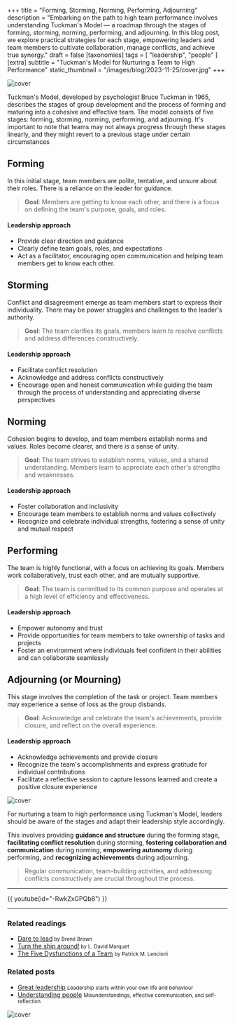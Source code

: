+++
title = "Forming, Storming, Norming, Performing, Adjourning"
description = "Embarking on the path to high team performance involves understanding Tuckman's Model — a roadmap through the stages of forming, storming, norming, performing, and adjourning. In this blog post, we explore practical strategies for each stage, empowering leaders and team members to cultivate collaboration, manage conflicts, and achieve true synergy."
draft = false
[taxonomies]
tags = [ "leadership", "people" ]
[extra]
subtitle = "Tuckman's Model for Nurturing a Team to High Performance"
static_thumbnail = "/images/blog/2023-11-25/cover.jpg"
+++

![cover](/images/blog/2023-11-25/cover.jpg)

Tuckman's Model, developed by psychologist Bruce Tuckman in 1965, describes the stages of group development and the process of forming and maturing into a cohesive and effective team. The model consists of five stages: forming, storming, norming, performing, and adjourning. It's important to note that teams may not always progress through these stages linearly, and they might revert to a previous stage under certain circumstances

<!-- more -->

## Forming

In this initial stage, team members are polite, tentative, and unsure about their roles. There is a reliance on the leader for guidance.

> **Goal**: Members are getting to know each other, and there is a focus on defining the team's purpose, goals, and roles.

#### Leadership approach

- Provide clear direction and guidance
- Clearly define team goals, roles, and expectations
- Act as a facilitator, encouraging open communication and helping team members get to know each other.

## Storming

Conflict and disagreement emerge as team members start to express their individuality. There may be power struggles and challenges to the leader's authority.

> **Goal**: The team clarifies its goals, members learn to resolve conflicts and address differences constructively.

#### Leadership approach

- Facilitate conflict resolution
- Acknowledge and address conflicts constructively
- Encourage open and honest communication while guiding the team through the process of understanding and appreciating diverse perspectives

## Norming

Cohesion begins to develop, and team members establish norms and values. Roles become clearer, and there is a sense of unity.

> **Goal**: The team strives to establish norms, values, and a shared understanding. Members learn to appreciate each other's strengths and weaknesses.

#### Leadership approach

- Foster collaboration and inclusivity
- Encourage team members to establish norms and values collectively
- Recognize and celebrate individual strengths, fostering a sense of unity and mutual respect

## Performing

The team is highly functional, with a focus on achieving its goals. Members work collaboratively, trust each other, and are mutually supportive.

> **Goal**: The team is committed to its common purpose and operates at a high level of efficiency and effectiveness.

#### Leadership approach

- Empower autonomy and trust
- Provide opportunities for team members to take ownership of tasks and projects
- Foster an environment where individuals feel confident in their abilities and can collaborate seamlessly

## Adjourning (or Mourning)

This stage involves the completion of the task or project. Team members may experience a sense of loss as the group disbands.

> **Goal**: Acknowledge and celebrate the team's achievements, provide closure, and reflect on the overall experience.

#### Leadership approach

- Acknowledge achievements and provide closure
- Recognize the team's accomplishments and express gratitude for individual contributions
- Facilitate a reflective session to capture lessons learned and create a positive closure experience

![cover](/images/blog/2023-11-25/middle.jpg)

For nurturing a team to high performance using Tuckman's Model, leaders should be aware of the stages and adapt their leadership style accordingly. 

This involves providing **guidance and structure** during the forming stage, **facilitating conflict resolution** during storming, **fostering collaboration and communication** during norming, **empowering autonomy** during performing, and **recognizing achievements** during adjourning. 

> Regular communication, team-building activities, and addressing conflicts constructively are crucial throughout the process.

---

{{ youtube(id="-RwkZxGPQb8") }}

---

### Related readings

- [Dare to lead](/readings/dare-to-lead/)<small> by Brené Brown</small>
- [Turn the ship around!](/readings/turn-the-ship-around/)<small> by L. David Marquet</small>
- [The Five Dysfunctions of a Team](/readings/the-five-dysfunctions-of-a-team/) <small>by Patrick M. Lencioni</small>

### Related posts

- [Great leadership](/blog/great-leadership) <small>Leadership starts within your own life and behaviour</small>
- [Understanding people](/blog/understanding-people) <small>Misunderstandings, effective communication, and self-reflection</small>

![cover](/images/blog/2023-11-25/footer.jpg)
